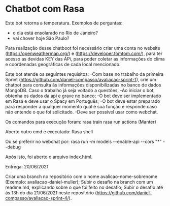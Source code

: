 # Chatbot com Rasa

Este bot retorna a temperatura. Exemplos de perguntas:
- o dia está ensolarado no Rio de Janeiro?
- vai chover hoje São Paulo?


Para realização desse chatboot foi necessário criar uma conta no website (https://openweathermap.org/) e (https://developer.tomtom.com/), para ter acesso as devidas KEY das APi, para poder coletar as informações do clima e coordenadas geográficas de cada local mencionado.

Este bot atende os seguintes requisitos:
-Com base no trabalho da primeira Sprint (https://github.com/daniel-compasso/avaliacao-sprint-1), crie um chatbot para consulta às informações disponibilizadas no banco de dados MongoDB. Caso o trabalho já seja voltado a questões,
-Ao iniciar o bot, obtenha os dados da api e grave no banco;
-O bot deve ser implementado em Rasa e deve usar o Spacy em Português;
-O bot deve estar preparado para responder a qualquer momento qual é sua função e responde caso não entende o que foi solicitado.
-Deve ser possível usar como webchat. 

Os comandos para execução foram:
rasa train
rasa run actions (Manter)

Aberto outro cmd e executado:
Rasa shell 

Ou se preferir no webchat por:
rasa run -m models --enable-api --cors "*" --debug

Após isto, foi aberto o arquivo index.html.


Entrega: 20/06/2021

Criar uma branch no repositório com o nome avalicao-nome-sobrenome (Exemplo: avaliacao-daniel-muller);
Subir o desafio na branch com um readme.md, explicando sobre o que foi feito no desafio;
Subir o desafio até às 13h do dia 21/06/2021 neste repositório (https://github.com/daniel-compasso/avaliacao-sprint-4/).